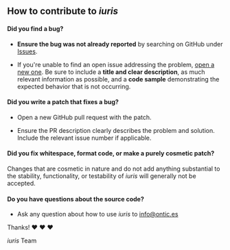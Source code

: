 ## How to contribute to *iuris*

#### **Did you find a bug?**

* **Ensure the bug was not already reported** by searching on GitHub under [Issues](https://github.com/onticsoluciones/iuris/issues).

* If you're unable to find an open issue addressing the problem, [open a new one](https://github.com/onticsoluciones/iuris/issues/new). Be sure to include a **title and clear description**, as much relevant information as possible, and a **code sample** demonstrating the expected behavior that is not occurring.

#### **Did you write a patch that fixes a bug?**

* Open a new GitHub pull request with the patch.

* Ensure the PR description clearly describes the problem and solution. Include the relevant issue number if applicable.

#### **Did you fix whitespace, format code, or make a purely cosmetic patch?**

Changes that are cosmetic in nature and do not add anything substantial to the stability, functionality, or testability of *iuris* will generally not be accepted.

#### **Do you have questions about the source code?**

* Ask any question about how to use *iuris* to info@ontic.es

Thanks! :heart: :heart: :heart:

*iuris* Team

